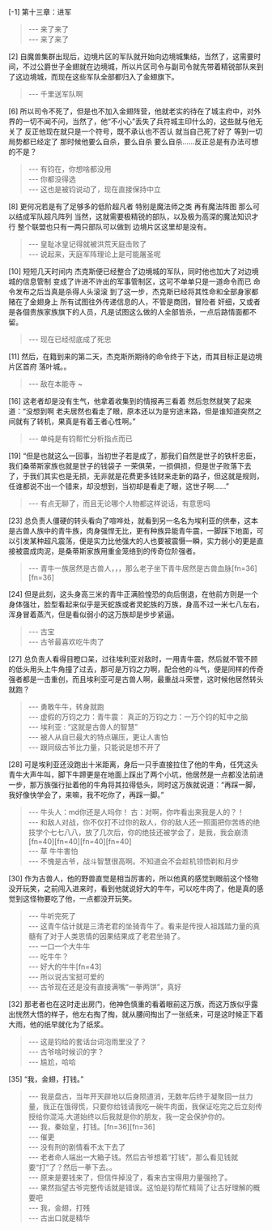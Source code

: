 
[-1] 第十三章：进军
>--- 来了来了<br>
>--- 来了来了<br>

[2] 自魔兽集群出现后，边境片区的军队就开始向边境城集结，当然了，这需要时间，不过公爵世子金翅就在边境城，所以片区司令与副司令就先带着精锐部队来到了这边境城，而现在这些军队全部都归入了金翅旗下。
>--- 千里送军队啊<br>

[6] 所以司令不死了，但是也不加入金翅阵营，他就老实的待在了城主府中，对外界的一切不闻不问，当然了，他“不小心”丢失了兵符城主印什么的，这些就与他无关了 反正他现在就只是一个符号，既不承认也不否认 就当自己死了好了 等到一切局势都已经定了 那时候他要么自杀，要么自杀 要么自杀……反正总是有办法可想的不是？
>--- 有钧在，你想啥都没用<br>
>--- 你都没得选<br>
>--- 这也是被钧说动了，现在直接保持中立<br>

[8] 更何况若是有了足够多的低阶超凡者 特别是魔法师之类 再有魔法阵图 那么可以结成军队超凡阵列 当然，这就需要极精锐的部队，以及极为高深的魔法知识才行 整个联盟也只有一两只部队可以做到 边境片区这里却是没有。
>--- 皇耻冰皇记得就被洪荒天庭击败了<br>
>--- 说起来，天庭军阵理论上是可能屠圣呢<br>

[10] 短短几天时间内 杰克斯便已经整合了边境城的军队，同时他也加大了对边境城的信息管制 变成了许进不许出的军事管制区，这可不单单只是一道命令而已 命令发布之后当真是杀得人头滚滚 到了这一步，杰克斯已经将其性命和全部身家都赌在了金翅身上 所有试图往外传递信息的人，不管是商团，冒险者 奸细，又或者是各個贵族家族旗下的人员，凡是试图这么做的人全部皆杀，一点后路情面都不留。
>--- 现在已经彻底成了死忠<br>

[11] 然后，在籍到来的第二天，杰克斯所期待的命令终于下达，而其目标正是边境片区首府 落叶城。。
>--- 敌在本能寺 ~<br>

[16] 这老者却是没有生气，他拿着收集到的情报再三看着 然后忽然就笑了起来道：“没想到啊 老夫居然也看走了眼，原本还以为是穷途末路，但是谁知道突然之间就有了转机，果真是有着王者心性啊。”
>--- 单纯是有钧帮忙分析指点而已<br>

[19] “但是也就这么一回事，当初世子若是成了，那我们自然是世子的铁杆忠臣，我们桑蒂斯家族也就是世子的钱袋子 一荣俱荣，一损俱损，但是世子败落下去了，于我们其实也是无损，无非就是花费更多钱财来走新的路子，但这就是规则，任谁都说不出一个错来，却没想到，当初却是看走了眼，这世子啊……”
>--- 有点无聊了，而且无论哪个人物都这样说话，有意思吗<br>

[23] 总负责人僵硬的转头看向了喧哗处，就看到另一名名为埃利亚的供奉，这本是古兽人族中的青牛族，肉身强悍无比，更有种族异能青牛震，一脚踩下地面，可以引发某种超凡震荡，便是实力比他强大的人也要被震慑一瞬，实力弱小的更是直接被震成肉泥，是桑蒂斯家族用重金笼络到的传奇位阶强者。
>--- 青牛一族居然是古兽人，，，那么老子坐下青牛居然是古兽血脉[fn=36][fn=36]<br>

[24] 但是此刻，这头身高三米的青牛正满脸惶恐的向后倒退，在他前方则是一个身体强壮，脸型看起来似乎是天蛇族或者灵蛇族的万族，身高不过一米七八左右，浑身冒着蒸汽，但是看似弱小的这万族却是步步紧逼。
>--- 古宝<br>
>--- 古爷最喜欢吃牛肉了<br>

[27] 总负责人看得目瞪口呆，过往埃利亚对敌时，一用青牛震，然后就不管不顾的低头用头上牛角撞了过去，那可是万钧之力啊，配合他的斗气，便是同样的传奇强者都是一击重创，而且埃利亚可是古兽人啊，最重战斗荣誉，这时候他居然转头就跑？
>--- 勇敢牛牛，转身就跑<br>
>--- 虚假的万钧之力：青牛震：
真正的万钧之力：一万个钧的缸中之脑<br>
>--- 埃利亚 : “这就是古兽人的智慧”<br>
>--- 被人从自已最大的特点碾压，更让人害怕<br>
>--- 跟同级古爷比力量，只能说是想不开了<br>

[28] 可是埃利亚还没跑出十米距离，身后一只手直接拉住了他的牛角，任凭这头青牛大声牛叫，脚下牛蹄更是在地面上踩出了两个小坑，他居然是一点都没法前进一步，那万族强行扯着他的牛角将其拉得低头，同时这万族就说道：“再踩一脚，我好像快学会了，来嘛，我不吃你了，再踩一脚。”
>--- 牛头人：md你还是人吗你！
古：对啊，你咋看出来我是人的？！<br>
>--- 和敌人对战，你不仅打不过你的敌人，你的敌人还一照面把你苦练的绝技学个七七八八，放了几次后，你的绝技还被学会了，是我，我会崩溃[fn=40][fn=40][fn=40][fn=40]<br>
>--- 草 牛牛害怕<br>
>--- 不愧是古爷，战斗智慧很高啊。不知道会不会趁机领悟剃和月步<br>

[30] 作为古兽人，他的野兽直觉是相当厉害的，所以他真的感觉到眼前这个怪物没开玩笑，之前闯入进来时，看到他就说好大的牛牛，可以吃牛肉了，他是真的感觉到这怪物要吃了他，一点都没开玩笑。
>--- 牛听完死了<br>
>--- 这青牛估计就是三清老君的坐骑青牛了。看来是传授人祖践踏力量的真髓有了对于人类恩情的因果结果成了老君坐骑了。<br>
>--- 一口一个大牛牛<br>
>--- 吃牛牛？<br>
>--- 好大的牛牛[fn=43]<br>
>--- 所以说古宝挺可爱的<br>
>--- 古爷现在还是没有直接满嘴“一拳两饼”，真好<br>

[32] 那老者也在这时走出房门，他神色慎重的看着眼前这万族，而这万族似乎露出恍然大悟的样子，他左右掏了掏，就从腰间掏出了一张纸来，可是这时候正下着大雨，他的纸早就化为了纸浆。
>--- 这是钧给的套话台词泡雨里没了？<br>
>--- 古爷啥时候识的字？<br>
>--- 尴尬，哈哈<br>

[35] “我，金翅，打钱。”
>--- 我是盘古，当年开天辟地以后身陨道消，无数年后终于凝聚回一丝力量，我正在饿得慌，只要你给钱请我吃一碗牛肉面，我保证吃完之后立刻传授给你混沌.大道始终以后我就是你的朋友，我一定会保护你的。<br>
>--- 我，秦始皇，打钱。[fn=36][fn=36]<br>
>--- 催更<br>
>--- 没有刑的剧情看不太下去了<br>
>--- 老者命人端出一大箱子钱。然后古爷想着“打钱”，那么看见钱就要“打”了？然后一拳下去。。<br>
>--- 原来是要钱来了，但信件掉没了，看来古宝得用力量强抢了。<br>
>--- 果然指望古爷完整传话就是错误。这怕是钧帮忙精简了让古好理解的概要吧<br>
>--- 我，金翅，打残<br>
>--- 古出口就是精华<br>
